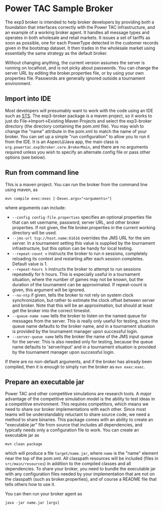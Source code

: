 Power TAC Sample Broker
=======================

The exp3 broker is intended to help broker developers by providing both a foundation that interfaces correctly with the Power TAC infrastructure, and an example of a working broker agent. It handles all message types and operates in both wholesale and retail markets. It issues a set of tariffs as soon as possible, one for each PowerType detected in the customer records given in the bootstrap dataset. It then trades in the wholesale market using essentially the same strategy as the default broker. 

Without changing anything, the current version assumes the server is running on localhost, and is not picky about passwords. You can change the server URL by editing the broker.properties file, or by using your own properties file. Passwords are generally ignored outside a tournament environment.

Import into IDE
---------------

Most developers will presumably want to work with the code using an IDE such as [STS](http://www.springsource.org/sts). The exp3-broker package is a maven project, so it works to just do File->Import->Existing Maven Projects and select the exp3-broker directory (the directory containing the pom.xml file). You may wish to change the "name" attribute in the pom.xml to match the name of your broker. You can set up a simple "run configuration" to allow you to run it from the IDE. It is an AspectJ/Java app, the main class is `org.powertac.exp3broker.core.BrokerMain`, and there are no arguments required unless you wish to specify an alternate config file or pass other options (see below).

Run from command line
---------------------

This is a maven project. You can run the broker from the command line using maven, as

`mvn compile exec:exec [-Dexec.args="<arguments>"]`

where arguments can include:

* `--config config-file.properties` specifies an optional properties file that can set username, password, server URL, and other broker properties. If not given, the file broker.properties in the current working directory will be used. 
* `--jms-url tcp://host.name:61616` overrides the JMS URL for the sim server. In a tournament setting this value is supplied by the tournament infrastructure, but this option can be handy for local testing.
* `--repeat-count n` instructs the broker to run n sessions, completely reloading its context and restarting after each session completes. Default value is 1.
* `--repeat-hours h` instructs the broker to attempt to run sessions repeatedly for h hours. This is especially useful in a tournament situation, where the number of games may not be known, but the duration of the tournament can be approximated. If repeat-count is given, this argument will be ignored.
* `--no-ntp` if given, tells the broker to not rely on system clock synchronization, but rather to estimate the clock offset between server and broker. Note that this will be an approximation, but should at least get the broker into the correct timeslot.
* `--queue-name name` tells the broker to listen on the named queue for messages from the server. This is really only useful for testing, since the queue name defaults to the broker name, and in a tournament situation is provided by the tournament manager upon successful login.
* `--server-queue name` tells the broker the name of the JMS input queue for the server. This is also needed only for testing, because the queue name defaults to 'serverInput' and in a tournament situation is provided by the tournament manager upon successful login.

If there are no non-default arguments, and if the broker has already been compiled, then it is enough to simply run the broker as `mvn exec:exec`.

Prepare an executable jar
---------------------------

Power TAC and other competitive simulations are research tools. A major advantage of the competitive simulation model is the ability to test ideas in a competitive environment. This requires competitors, which means we need to share our broker implementations with each other. Since most teams will be understandably reluctant to share source code, we need a method to share binaries. This package comes with an ability to create an "executable jar" file from source that includes all dependencies, and typically needs only a configuration file to work. You can create an executable jar as

`mvn clean package`

which will produce a file `target/name.jar`, where `name` is the "name" element near the top of the pom.xml. All classpath resources will be included (files in `src/main/resources`) in addition to the compiled classes and all dependencies. To share your broker, you need to bundle the executable jar with any configuration files needed by your implementation that are not on the classpath (such as broker.properties), and of course a README file that tells others how to use it.

You can then run your broker agent as

`java -jar name.jar [args]`


